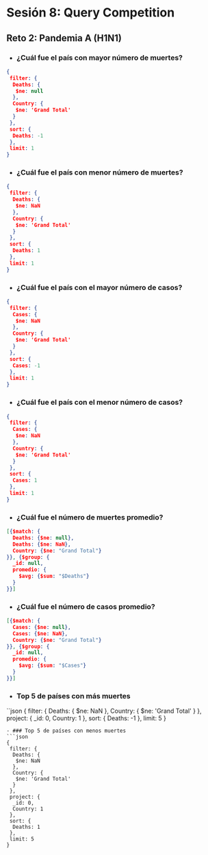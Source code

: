 # Sesión 8: Query Competition
## Reto 2: Pandemia A (H1N1)
- ### ¿Cuál fue el país con mayor número de muertes?
```json
{
 filter: {
  Deaths: {
   $ne: null
  },
  Country: {
   $ne: 'Grand Total'
  }
 },
 sort: {
  Deaths: -1
 },
 limit: 1
}
```
- ### ¿Cuál fue el país con menor número de muertes?
```json
{
 filter: {
  Deaths: {
   $ne: NaN
  },
  Country: {
   $ne: 'Grand Total'
  }
 },
 sort: {
  Deaths: 1
 },
 limit: 1
}
```
- ### ¿Cuál fue el país con el mayor número de casos?
```json
{
 filter: {
  Cases: {
   $ne: NaN
  },
  Country: {
   $ne: 'Grand Total'
  }
 },
 sort: {
  Cases: -1
 },
 limit: 1
}
```
- ### ¿Cuál fue el país con el menor número de casos?
```json
{
 filter: {
  Cases: {
   $ne: NaN
  },
  Country: {
   $ne: 'Grand Total'
  }
 },
 sort: {
  Cases: 1
 },
 limit: 1
}
```
- ### ¿Cuál fue el número de muertes promedio?
```json
[{$match: {
  Deaths: {$ne: null},
  Deaths: {$ne: NaN},
  Country: {$ne: "Grand Total"}
}}, {$group: {
  _id: null,
  promedio: {
    $avg: {$sum: "$Deaths"}
  }
}}]
```
- ### ¿Cuál fue el número de casos promedio?
```json
[{$match: {
  Cases: {$ne: null},
  Cases: {$ne: NaN},
  Country: {$ne: "Grand Total"}
}}, {$group: {
  _id: null,
  promedio: {
    $avg: {$sum: "$Cases"}
  }
}}]
```
- ### Top 5 de países con más muertes
``json
{
 filter: {
  Deaths: {
   $ne: NaN
  },
  Country: {
   $ne: 'Grand Total'
  }
 },
 project: {
  _id: 0,
  Country: 1
 },
 sort: {
  Deaths: -1
 },
 limit: 5
}
```
- ### Top 5 de países con menos muertes
```json
{
 filter: {
  Deaths: {
   $ne: NaN
  },
  Country: {
   $ne: 'Grand Total'
  }
 },
 project: {
  _id: 0,
  Country: 1
 },
 sort: {
  Deaths: 1
 },
 limit: 5
}
```
